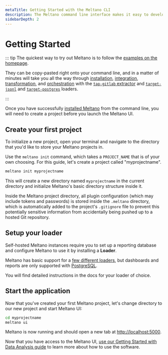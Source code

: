 ```yaml
---
metaTitle: Getting Started with the Meltano CLI
description: The Meltano command line interface makes it easy to develop, run, and debug every step of the data analysis lifecycle.
sidebarDepth: 2
---
```


# Getting Started

::: tip
The quickest way to try out Meltano is to follow the [examples on the homepage](/).

They can be copy-pasted right onto your command line, and in a matter of minutes will take you all the way through [installation](/#installation), [integration](/#integration), [transformation](/#transformation), and [orchestration](/#orchestration) with the [`tap-gitlab` extractor](/plugins/extractors/gitlab.html) and [`target-jsonl`](/plugins/loaders/jsonl.html) and [`target-postgres`](/plugins/loaders/postgres.html) loaders.

:::

Once you have successfully [installed Meltano](/docs/installation.html) from the command line, you will need to create a project before you launch the Meltano UI.

## Create your first project

To initialize a new project, open your terminal and navigate to the directory that you'd like to store your Meltano projects in.

Use the `meltano init` command, which takes a `PROJECT_NAME` that is of your own choosing. For this guide, let's create a project called "myprojectname".

```bash
meltano init myprojectname
```

This will create a new directory named `myprojectname` in the current directory and initialize Meltano's basic directory structure inside it.

Inside the Meltano project directory, all plugin configuration (which may include tokens and passwords) is stored inside the `.meltano` directory, which is automatically added to the project's `.gitignore` file to prevent this potentially sensitive information from accidentally being pushed up to a hosted Git repository.

## Setup your loader

Self-hosted Meltano instances require you to set up a reporting database and configure Meltano to use it by installing a **Loader**.

Meltano has basic support for a [few different loaders](/plugins/loaders/), but dashboards and reports are only supported with [PostgreSQL](/plugins/loaders/postgres.html).

You will find detailed instructions in the docs for your loader of choice.

## Start the application

Now that you've created your first Meltano project, let's change directory to our new project and start Meltano UI:

```bash
cd myprojectname
meltano ui
```

Meltano is now running and should open a new tab at [http://localhost:5000](http://localhost:5000).

Now that you have access to the Meltano UI, [use our Getting Started with Data Analysis guide](/docs/analysis.html#connect-data-sources) to learn more about how to use the software.
